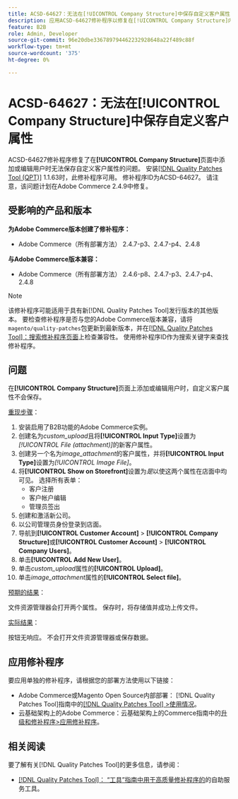 ```yaml
---
title: ACSD-64627：无法在[!UICONTROL Company Structure]中保存自定义客户属性
description: 应用ACSD-64627修补程序以修复在[!UICONTROL Company Structure]内添加或编辑用户时无法保存自定义客户属性的Adobe Commerce问题。
feature: B2B
role: Admin, Developer
source-git-commit: 96e20dbe336789794462232928648a22f489c88f
workflow-type: tm+mt
source-wordcount: '375'
ht-degree: 0%

---
```



# ACSD-64627：无法在[!UICONTROL Company Structure]中保存自定义客户属性

ACSD-64627修补程序修复了在&#x200B;**[!UICONTROL Company Structure]**&#x200B;页面中添加或编辑用户时无法保存自定义客户属性的问题。 安装[[!DNL Quality Patches Tool (QPT)]](/help/tools/quality-patches-tool/quality-patches-tool-to-self-serve-quality-patches.md) 1.1.63时，此修补程序可用。 修补程序ID为ACSD-64627。 请注意，该问题计划在Adobe Commerce 2.4.9中修复。

## 受影响的产品和版本

**为Adobe Commerce版本创建了修补程序：**

* Adobe Commerce（所有部署方法） 2.4.7-p3、2.4.7-p4、2.4.8

**与Adobe Commerce版本兼容：**

* Adobe Commerce（所有部署方法） 2.4.6-p8、2.4.7-p3、2.4.7-p4、2.4.8

>[!NOTE]
>
>该修补程序可能适用于具有新[!DNL Quality Patches Tool]发行版本的其他版本。 要检查修补程序是否与您的Adobe Commerce版本兼容，请将`magento/quality-patches`包更新到最新版本，并在[[!DNL Quality Patches Tool]：搜索修补程序页面](https://experienceleague.adobe.com/tools/commerce-quality-patches/index.html)上检查兼容性。 使用修补程序ID作为搜索关键字来查找修补程序。

## 问题

在&#x200B;**[!UICONTROL Company Structure]**&#x200B;页面上添加或编辑用户时，自定义客户属性不会保存。

<u>重现步骤</u>：

1. 安装启用了B2B功能的Adobe Commerce实例。
1. 创建名为&#x200B;*custom_upload*&#x200B;且将&#x200B;**[!UICONTROL Input Type]**&#x200B;设置为&#x200B;*[!UICONTROL File (attachment)]*&#x200B;的新客户属性。
1. 创建另一个名为&#x200B;*image_attachment*&#x200B;的客户属性，并将&#x200B;**[!UICONTROL Input Type]**&#x200B;设置为&#x200B;*[!UICONTROL Image File]*。
1. 将&#x200B;**[!UICONTROL Show on Storefront]**&#x200B;设置为&#x200B;*是*&#x200B;以使这两个属性在店面中均可见。 选择所有表单：
   * 客户注册
   * 客户帐户编辑
   * 管理员签出
1. 创建和激活新公司。
1. 以公司管理员身份登录到店面。
1. 导航到&#x200B;**[!UICONTROL Customer Account]** > **[!UICONTROL Company Structure]**&#x200B;或&#x200B;**[!UICONTROL Customer Account]** > **[!UICONTROL Company Users]**。
1. 单击&#x200B;**[!UICONTROL Add New User]**。
1. 单击&#x200B;*custom_upload*&#x200B;属性的&#x200B;**[!UICONTROL Upload]**。
1. 单击&#x200B;*image_attachment*&#x200B;属性的&#x200B;**[!UICONTROL Select file]**。

<u>预期的结果</u>：

文件资源管理器会打开两个属性。 保存时，将存储值并成功上传文件。

<u>实际结果</u>：

按钮无响应。 不会打开文件资源管理器或保存数据。

## 应用修补程序

要应用单独的修补程序，请根据您的部署方法使用以下链接：

* Adobe Commerce或Magento Open Source内部部署： [!DNL Quality Patches Tool]指南中的[[!DNL Quality Patches Tool] >使用情况](/help/tools/quality-patches-tool/usage.md)。
* 云基础架构上的Adobe Commerce：云基础架构上的Commerce指南中的[升级和修补程序>应用修补程序](https://experienceleague.adobe.com/docs/commerce-cloud-service/user-guide/develop/upgrade/apply-patches.html)。

## 相关阅读

要了解有关[!DNL Quality Patches Tool]的更多信息，请参阅：

* [[!DNL Quality Patches Tool]： “工具”指南中用于高质量修补程序的](/help/tools/quality-patches-tool/quality-patches-tool-to-self-serve-quality-patches.md)的自助服务工具。
